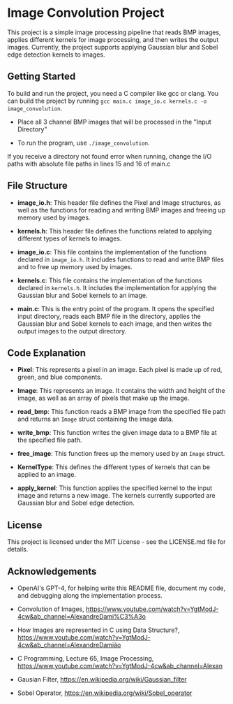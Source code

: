 # Image Convolution Project

This project is a simple image processing pipeline that reads BMP images, applies different kernels for image processing, and then writes the output images. Currently, the project supports applying Gaussian blur and Sobel edge detection kernels to images.

## Getting Started

To build and run the project, you need a C compiler like gcc or clang. You can build the project by running `gcc main.c image_io.c kernels.c -o image_convolution`.

- Place all 3 channel BMP images that will be processed in the "Input Directory"

- To run the program, use `./image_convolution`.

If you receive a directory not found error when running, change the I/O paths with absolute file paths in lines 15 and 16 of main.c

## File Structure

- **image_io.h**: This header file defines the Pixel and Image structures, as well as the functions for reading and writing BMP images and freeing up memory used by images.

- **kernels.h**: This header file defines the functions related to applying different types of kernels to images.

- **image_io.c**: This file contains the implementation of the functions declared in `image_io.h`. It includes functions to read and write BMP files and to free up memory used by images.

- **kernels.c**: This file contains the implementation of the functions declared in `kernels.h`. It includes the implementation for applying the Gaussian blur and Sobel kernels to an image.

- **main.c**: This is the entry point of the program. It opens the specified input directory, reads each BMP file in the directory, applies the Gaussian blur and Sobel kernels to each image, and then writes the output images to the output directory.

## Code Explanation

- **Pixel**: This represents a pixel in an image. Each pixel is made up of red, green, and blue components.

- **Image**: This represents an image. It contains the width and height of the image, as well as an array of pixels that make up the image.

- **read_bmp**: This function reads a BMP image from the specified file path and returns an `Image` struct containing the image data.

- **write_bmp**: This function writes the given image data to a BMP file at the specified file path.

- **free_image**: This function frees up the memory used by an `Image` struct.

- **KernelType**: This defines the different types of kernels that can be applied to an image.

- **apply_kernel**: This function applies the specified kernel to the input image and returns a new image. The kernels currently supported are Gaussian blur and Sobel edge detection.

## License

This project is licensed under the MIT License - see the LICENSE.md file for details.

## Acknowledgements
- OpenAI's GPT-4, for helping write this README file, document my code, and debugging along the implementation process.

- Convolution of Images, https://www.youtube.com/watch?v=YgtModJ-4cw&ab_channel=AlexandreDami%C3%A3o

- How Images are represented in C using Data Structure?, https://www.youtube.com/watch?v=YgtModJ-4cw&ab_channel=AlexandreDamião

- C Programming, Lecture 65, Image Processing, https://www.youtube.com/watch?v=YgtModJ-4cw&ab_channel=Alexan 

- Gausian Filter, https://en.wikipedia.org/wiki/Gaussian_filter

- Sobel Operator, https://en.wikipedia.org/wiki/Sobel_operator



